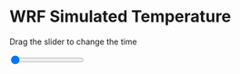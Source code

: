 <h1>WRF Simulated Temperature</h1>
<p>Drag the slider to change the time</p>

<div class="slidecontainer">
<input oninput='setImage(this)' class="slider" type="range" min="0" max="7" value="0" step="1" />
<img id='img'/>
</div>

<script>
var img = document.getElementById('img');
var img_array = ['/assets/images/wrf/t_wrfout_d01_2020-04-05_12:00:00.png',
'/assets/images/wrf/t_wrfout_d01_2020-04-05_13:00:00.png',
'/assets/images/wrf/t_wrfout_d01_2020-04-05_14:00:00.png',
'/assets/images/wrf/t_wrfout_d01_2020-04-05_15:00:00.png',
'/assets/images/wrf/t_wrfout_d01_2020-04-05_16:00:00.png',
'/assets/images/wrf/t_wrfout_d01_2020-04-05_17:00:00.png',
'/assets/images/wrf/t_wrfout_d01_2020-04-05_18:00:00.png',];
function setImage(obj)
{
        var value = obj.value;
        img.src = img_array[value];

}
</script>
